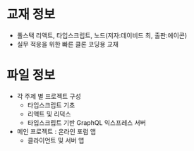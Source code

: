 # 교재 정보
- 풀스택 리액트, 타입스크립트, 노드(저자:데이비드 최, 출판:에이콘)
- 실무 적응을 위한 빠른 클론 코딩용 교재

# 파일 정보
- 각 주제 별 프로젝트 구성
  - 타입스크립트 기초
  - 리액트 및 리덕스
  - 타입스크립트 기반 GraphQL 익스프레스 서버
- 메인 프로젝트 : 온라인 포럼 앱
  - 클라이언트 및 서버 앱
